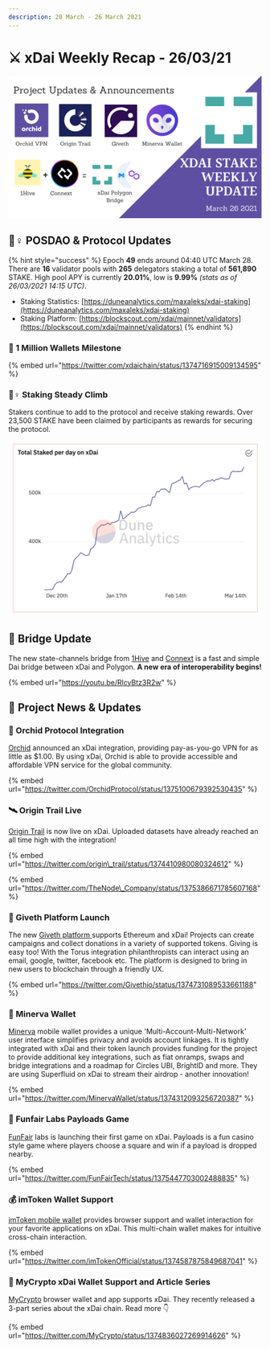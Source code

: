 ```yaml
---
description: 20 March - 26 March 2021
---
```


# ⚔️ xDai Weekly Recap - 26/03/21

![](../../../../.gitbook/assets/green-and-black-modern-sales-marketing-presentation%20%2839%29.png)

## 👷♀ POSDAO & Protocol Updates

{% hint style="success" %}
Epoch **49** ends around 04:40 UTC March 28. There are **16** validator pools with **265** delegators staking a total of **561,890** STAKE. High pool APY is currently **20.01%**, low is **9.99%** _\(stats as of 26/03/2021 14:15 UTC\)_.

* Staking Statistics: [https://duneanalytics.com/maxaleks/xdai-staking](https://duneanalytics.com/maxaleks/xdai-staking)
* Staking Platform: [https://blockscout.com/xdai/mainnet/validators](https://blockscout.com/xdai/mainnet/validators)
{% endhint %}

### 🤑 1 Million Wallets Milestone

{% embed url="https://twitter.com/xdaichain/status/1374716915009134595" %}

### 🧗♀ Staking Steady Climb

Stakers continue to add to the protocol and receive staking rewards. Over 23,500 STAKE have been claimed by participants as rewards for securing the protocol.

![](../../../../.gitbook/assets/staked-per-day%20%281%29.png)

## 🌉 Bridge Update

The new state-channels bridge from [1Hive](https://1hive.org/#/home) and [Connext](https://connext.network/) is a fast and simple Dai bridge between xDai and Polygon. **A new era of interoperability begins!**

{% embed url="https://youtu.be/RlcyBtz3R2w" %}

## 🦋 Project News & Updates

### 🌸 Orchid Protocol Integration

[Orchid](https://www.orchid.com/) announced an xDai integration, providing pay-as-you-go VPN for as little as $1.00. By using xDai, Orchid is able to provide accessible and affordable VPN service for the global community.

{% embed url="https://twitter.com/OrchidProtocol/status/1375100679392530435" %}

### 🛰 Origin Trail Live

[Origin Trail](https://origintrail.io/) is now live on xDai. Uploaded datasets have already reached an all time high with the integration!

{% embed url="https://twitter.com/origin\_trail/status/1374410980080324612" %}

{% embed url="https://twitter.com/TheNode\_Company/status/1375386671785607168" %}

### 🤝 Giveth Platform Launch

The new [Giveth platform ](../../../project-spotlights/giveth.md)supports Ethereum and xDai! Projects can create campaigns and collect donations in a variety of supported tokens. Giving is easy too! With the Torus integration philanthropists can interact using an email, google, twitter, facebook etc. The platform is designed to bring in new users to blockchain through a friendly UX.

{% embed url="https://twitter.com/Givethio/status/1374731089533661188" %}

### 🦉 Minerva Wallet 

[Minerva](https://lab10.coop/projects/minerva-digital-wallets/) mobile wallet provides a unique 'Multi-Account-Multi-Network' user interface simplifies privacy and avoids account linkages. It is tightly integrated with xDai and their token launch provides funding for the project to provide additional key integrations, such as fiat onramps, swaps and bridge integrations and a roadmap for Circles UBI, BrightID and more. They are using Superfluid on xDai to stream their airdrop - another innovation!

{% embed url="https://twitter.com/MinervaWallet/status/1374312093256720387" %}

### 🎡 Funfair Labs Payloads Game

[FunFair](https://funfair.io/) labs is launching their first game on xDai. Payloads is a fun casino style game where players choose a square and win if a payload is dropped nearby.

{% embed url="https://twitter.com/FunFairTech/status/1375447703002488835" %}

### 💰 imToken Wallet Support

[imToken mobile wallet](../../../../for-users/wallets/imtoken.md) provides browser support and wallet interaction for your favorite applications on xDai. This multi-chain wallet makes for intuitive cross-chain interaction.

{% embed url="https://twitter.com/imTokenOfficial/status/1374587875849687041" %}

### 📰 MyCrypto xDai Wallet Support and Article Series

[MyCrypto](https://mycrypto.com/) browser wallet and app supports xDai. They recently released a 3-part series about the xDai chain. Read more  👇 

{% embed url="https://twitter.com/MyCrypto/status/1374836027269914626" %}

